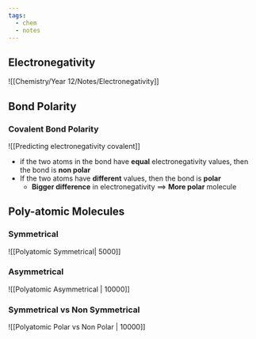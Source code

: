 ```yaml
---
tags:
  - chem
  - notes
---
```


## Electronegativity
![[Chemistry/Year 12/Notes/Electronegativity]]


## Bond Polarity
### Covalent Bond Polarity

![[Predicting electronegativity covalent]]

- if the two atoms in the bond have **equal** electronegativity values, then the bond is **non polar**
- If the two atoms have **different** values, then the bond is **polar**
	- **Bigger difference** in electronegativity $\implies$ **More polar** molecule

## Poly-atomic Molecules

### Symmetrical
![[Polyatomic Symmetrical| 5000]] 

### Asymmetrical 
![[Polyatomic Asymmetrical | 10000]]

### Symmetrical vs Non Symmetrical
![[Polyatomic Polar vs Non Polar | 10000]]